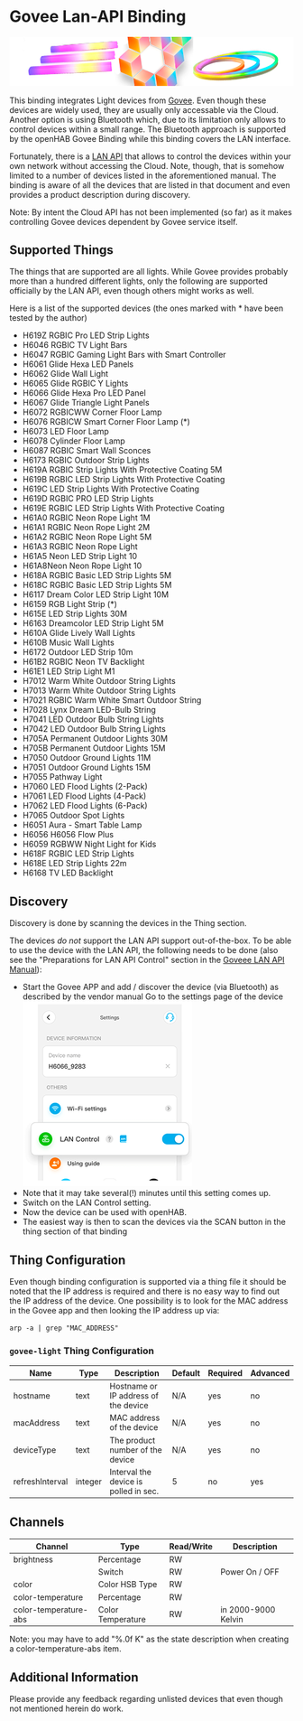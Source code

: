 # Govee Lan-API Binding

![govee](doc/govee-lights.png)

This binding integrates Light devices from [Govee](https://www.govee.com/).
Even though these devices are widely used, they are usually only accessable via the Cloud.
Another option is using Bluetooth which, due to its limitation only allows to control devices within a small range.
The Bluetooth approach is supported by the openHAB Govee Binding while this binding covers the LAN interface.

Fortunately, there is a [LAN API](https://app-h5.govee.com/user-manual/wlan-guide) that allows to control the devices within your own network without accessing the Cloud.
Note, though, that is somehow limited to a number of devices listed in the aforementioned manual.
The binding is aware of all the devices that are listed in that document and even provides a product description during discovery.

Note: By intent the Cloud API has not been implemented (so far) as it makes controlling Govee devices dependent by Govee service itself.

## Supported Things

The things that are supported are all lights.
While Govee provides probably more than a hundred different lights, only the following are supported officially by the LAN API, even though others might works as well.

Here is a list of the supported devices (the ones marked with * have been tested by the author)

- H619Z RGBIC Pro LED Strip Lights
- H6046 RGBIC TV Light Bars
- H6047 RGBIC Gaming Light Bars with Smart Controller
- H6061 Glide Hexa LED Panels
- H6062 Glide Wall Light
- H6065 Glide RGBIC Y Lights
- H6066 Glide Hexa Pro LED Panel
- H6067 Glide Triangle Light Panels
- H6072 RGBICWW Corner Floor Lamp
- H6076 RGBICW Smart Corner Floor Lamp (*)
- H6073 LED Floor Lamp
- H6078 Cylinder Floor Lamp
- H6087 RGBIC Smart Wall Sconces
- H6173 RGBIC Outdoor Strip Lights
- H619A RGBIC Strip Lights With Protective Coating 5M
- H619B RGBIC LED Strip Lights With Protective Coating
- H619C LED Strip Lights With Protective Coating
- H619D RGBIC PRO LED Strip Lights
- H619E RGBIC LED Strip Lights With Protective Coating
- H61A0 RGBIC Neon Rope Light 1M
- H61A1 RGBIC Neon Rope Light 2M
- H61A2 RGBIC Neon Rope Light 5M
- H61A3 RGBIC Neon Rope Light
- H61A5 Neon LED Strip Light 10
- H61A8Neon Neon Rope Light 10
- H618A RGBIC Basic LED Strip Lights 5M
- H618C RGBIC Basic LED Strip Lights 5M
- H6117 Dream Color LED Strip Light 10M
- H6159 RGB Light Strip (*)
- H615E LED Strip Lights 30M
- H6163 Dreamcolor LED Strip Light 5M
- H610A Glide Lively Wall Lights
- H610B Music Wall Lights
- H6172 Outdoor LED Strip 10m
- H61B2 RGBIC Neon TV Backlight
- H61E1 LED Strip Light M1
- H7012 Warm White Outdoor String Lights
- H7013 Warm White Outdoor String Lights
- H7021 RGBIC Warm White Smart Outdoor String
- H7028 Lynx Dream LED-Bulb String
- H7041 LED Outdoor Bulb String Lights
- H7042 LED Outdoor Bulb String Lights
- H705A Permanent Outdoor Lights 30M
- H705B Permanent Outdoor Lights 15M
- H7050 Outdoor Ground Lights 11M
- H7051 Outdoor Ground Lights 15M
- H7055 Pathway Light
- H7060 LED Flood Lights (2-Pack)
- H7061 LED Flood Lights (4-Pack)
- H7062 LED Flood Lights (6-Pack)
- H7065 Outdoor Spot Lights
- H6051 Aura - Smart Table Lamp
- H6056 H6056 Flow Plus
- H6059 RGBWW Night Light for Kids
- H618F RGBIC LED Strip Lights
- H618E LED Strip Lights 22m
- H6168 TV LED Backlight

## Discovery

Discovery is done by scanning the devices in the Thing section. 

The devices _do not_ support the LAN API support out-of-the-box.
To be able to use the device with the LAN API, the following needs to be done (also see the "Preparations for LAN API Control" section in the [Goveee LAN API Manual](https://app-h5.govee.com/user-manual/wlan-guide)):

+ Start the Govee APP and add / discover the device (via Bluetooth) as described by the vendor manual
Go to the settings page of the device 
![govee device settings](doc/device-settings.png)
+ Note that it may take several(!) minutes until this setting comes up.
+ Switch on the LAN Control setting.
+ Now the device can be used with openHAB.
+ The easiest way is then to scan the devices via the SCAN button in the thing section of that binding

## Thing Configuration

Even though binding configuration is supported via a thing file it should be noted that the IP address is required and there is no easy way to find out the IP address of the device.
One possibility is to look for the MAC address in the Govee app and then looking the IP address up via: 

```shell
arp -a | grep "MAC_ADDRESS"
```

### `govee-light` Thing Configuration

| Name            | Type    | Description                           | Default | Required | Advanced |
|-----------------|---------|---------------------------------------|---------|----------|----------|
| hostname        | text    | Hostname or IP address of the device  | N/A     | yes      | no       |
| macAddress      | text    | MAC address of the device             | N/A     | yes      | no       |
| deviceType      | text    | The product number of the device      | N/A     | yes      | no       |
| refreshInterval | integer | Interval the device is polled in sec. | 5       | no       | yes      |


## Channels

| Channel               | Type              | Read/Write | Description         |
|-----------------------|-------------------|------------|---------------------|
| brightness            | Percentage        | RW         |                     |
|                       | Switch            | RW         | Power On / OFF      |
| color                 | Color HSB Type    | RW         |                     |
| color-temperature     | Percentage        | RW         |                     |
| color-temperature-abs | Color Temperature | RW         | in 2000-9000 Kelvin |


Note: you may have to add "%.0f K" as the state description when creating a color-temperature-abs item.

## Additional Information

Please provide any feedback regarding unlisted devices that even though not mentioned herein do work.
